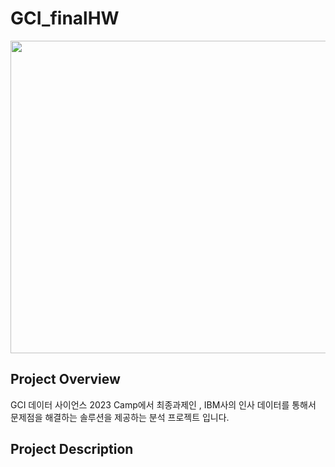 # GCI_finalHW

<p align='center'>
  <img src='https://github.com/Dae-yangKim/GCI_finalHW/assets/102850893/808a0c09-733d-45b9-9cf0-d6beb24c0f26' width=700 height=500>
</p>

## Project Overview

GCI 데이터 사이언스 2023 Camp에서 최종과제인 , IBM사의 인사 데이터를 통해서 문제점을 해결하는 솔루션을 제공하는 분석 프로젝트 입니다.

## Project Description

